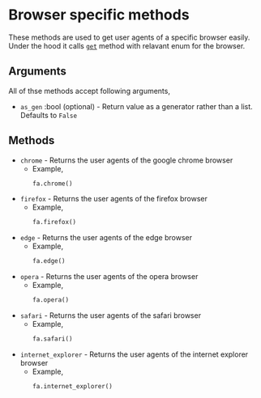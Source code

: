# Browser specific methods
These methods are used to get user agents of a specific browser easily. Under the hood it calls [`get`](get.md) method with relavant enum for the browser.


## Arguments
All of thse methods accept following arguments,

- `as_gen` :bool (optional) - Return value as a generator rather than a list. Defaults to `False`


## Methods
- `chrome` - Returns the user agents of the google chrome browser
    - Example,
        ```python
        fa.chrome()
        ```
- `firefox` - Returns the user agents of the firefox browser
    - Example,
        ```python
        fa.firefox()
        ```
- `edge` - Returns the user agents of the edge browser
    - Example,
        ```python
        fa.edge()
        ```
- `opera` - Returns the user agents of the opera browser
    - Example,
        ```python
        fa.opera()
        ```
- `safari` - Returns the user agents of the safari browser
    - Example,
        ```python
        fa.safari()
        ```
- `internet_explorer` - Returns the user agents of the internet explorer browser
    - Example,
        ```python
        fa.internet_explorer()
        ```
